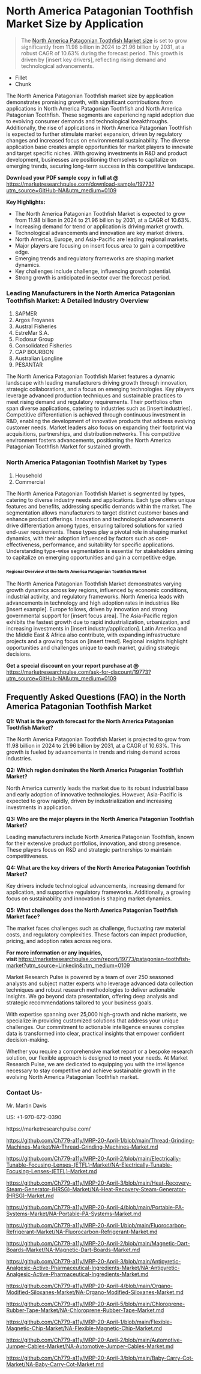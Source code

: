<h1>North America Patagonian Toothfish Market&nbsp;Size by Application</h1><blockquote><p>The <a href="https://marketresearchpulse.com/download-sample/19773?utm_source=GitHub-NA&amp;utm_medium=0109">North America Patagonian Toothfish Market size</a> is set to grow significantly from 11.98 billion in 2024 to 21.96 billion by 2031, at a robust CAGR of 10.63% during the forecast period. This growth is driven by [insert key drivers], reflecting rising demand and technological advancements.</p></blockquote><ul><li>Fillet<li> Chunk</li></ul><p>The North America Patagonian Toothfish market size by application demonstrates promising growth, with significant contributions from applications in North America Patagonian Toothfish and North America Patagonian Toothfish. These segments are experiencing rapid adoption due to evolving consumer demands and technological breakthroughs. Additionally, the rise of applications in North America Patagonian Toothfish is expected to further stimulate market expansion, driven by regulatory changes and increased focus on environmental sustainability. The diverse application base creates ample opportunities for market players to innovate and target specific niches. With growing investments in R&D and product development, businesses are positioning themselves to capitalize on emerging trends, securing long-term success in this competitive landscape.</p><p><strong>Download your PDF sample copy in full at @ </strong><a href="https://marketresearchpulse.com/download-sample/19773?utm_source=GitHub-NA&amp;utm_medium=0109">https://marketresearchpulse.com/download-sample/19773?utm_source=GitHub-NA&amp;utm_medium=0109</a></p><p><strong>Key Highlights: </strong></p><ul><li>The North America Patagonian Toothfish Market is expected to grow from 11.98 billion in 2024 to 21.96 billion by 2031, at a CAGR of 10.63%.</li><li>Increasing demand for trend or application is driving market growth.</li><li>Technological advancements and innovation are key market drivers.</li><li>North America, Europe, and Asia-Pacific are leading regional markets.</li><li>Major players are focusing on insert focus area to gain a competitive edge.</li><li>Emerging trends and regulatory frameworks are shaping market dynamics.</li><li>Key challenges include challenge, influencing growth potential.</li><li>Strong growth is anticipated in sector over the forecast period.</li></ul><h3>Leading Manufacturers in the North America Patagonian Toothfish Market: A Detailed Industry Overview</h3><ol><li>SAPMER</li><li>Argos Froyanes</li><li>Austral Fisheries</li><li>EstreMar S.A.</li><li>Fiodosur Group</li><li>Consolidated Fisheries</li><li>CAP BOURBON</li><li>Australian Longline</li><li>PESANTAR</li></ol><div class="flex max-w-full flex-col flex-grow"><div class="min-h-8 text-message flex w-full flex-col items-end gap-2 whitespace-normal break-words [.text-message+&amp;]:mt-5" dir="auto" data-message-author-role="assistant" data-message-id="fd8432e4-4910-450d-b182-61b7bfb0a01f" data-message-model-slug="gpt-4o"><div class="flex w-full flex-col gap-1 empty:hidden first:pt-[3px]"><div class="markdown prose w-full break-words dark:prose-invert light"><p>The North America Patagonian Toothfish Market features a dynamic landscape with leading manufacturers driving growth through innovation, strategic collaborations, and a focus on emerging technologies. Key players leverage advanced production techniques and sustainable practices to meet rising demand and regulatory requirements. Their portfolios often span diverse applications, catering to industries such as [insert industries]. Competitive differentiation is achieved through continuous investment in R&amp;D, enabling the development of innovative products that address evolving customer needs. Market leaders also focus on expanding their footprint via acquisitions, partnerships, and distribution networks. This competitive environment fosters advancements, positioning the North America Patagonian Toothfish Market for sustained growth.</p></div></div></div></div><h3>North America Patagonian Toothfish Market by Types</h3><ol><li>Household<li> Commercial</li></ol><div class="flex max-w-full flex-col flex-grow"><div class="min-h-8 text-message flex w-full flex-col items-end gap-2 whitespace-normal break-words [.text-message+&amp;]:mt-5" dir="auto" data-message-author-role="assistant" data-message-id="084470be-0bb7-4664-bddf-5156b4f41249" data-message-model-slug="gpt-4o-mini"><div class="flex w-full flex-col gap-1 empty:hidden first:pt-[3px]"><div class="markdown prose w-full break-words dark:prose-invert light"><p>The North America Patagonian Toothfish Market is segmented by types, catering to diverse industry needs and applications. Each type offers unique features and benefits, addressing specific demands within the market. The segmentation allows manufacturers to target distinct customer bases and enhance product offerings. Innovation and technological advancements drive differentiation among types, ensuring tailored solutions for varied end-user requirements. These types play a pivotal role in shaping market dynamics, with their adoption influenced by factors such as cost-effectiveness, performance, and suitability for specific applications. Understanding type-wise segmentation is essential for stakeholders aiming to capitalize on emerging opportunities and gain a competitive edge.</p></div></div></div></div><h3><span style="font-size: 11px;">Regional Overview of the North America Patagonian Toothfish Market</span></h3><div class="flex max-w-full flex-col flex-grow"><div class="min-h-8 text-message flex w-full flex-col items-end gap-2 whitespace-normal break-words [.text-message+&amp;]:mt-5" dir="auto" data-message-author-role="assistant" data-message-id="e9038762-ce64-4e30-91c9-9bd413514231" data-message-model-slug="gpt-4o-mini"><div class="flex w-full flex-col gap-1 empty:hidden first:pt-[3px]"><div class="markdown prose w-full break-words dark:prose-invert light"><p>The North America Patagonian Toothfish Market demonstrates varying growth dynamics across key regions, influenced by economic conditions, industrial activity, and regulatory frameworks. North America leads with advancements in technology and high adoption rates in industries like [insert example]. Europe follows, driven by innovation and strong governmental support for [insert focus area]. The Asia-Pacific region exhibits the fastest growth due to rapid industrialization, urbanization, and increasing investments in [insert industry/application]. Latin America and the Middle East &amp; Africa also contribute, with expanding infrastructure projects and a growing focus on [insert trend]. Regional insights highlight opportunities and challenges unique to each market, guiding strategic decisions.</p></div></div></div></div><p><strong>Get a special discount on your report purchase at @ </strong><a href="https://marketresearchpulse.com/ask-for-discount/19773?utm_source=GitHub-NA&amp;utm_medium=0109">https://marketresearchpulse.com/ask-for-discount/19773?utm_source=GitHub-NA&amp;utm_medium=0109</a></p><h2>Frequently Asked Questions (FAQ) in the North America Patagonian Toothfish Market</h2><p><strong>Q1: What is the growth forecast for the North America Patagonian Toothfish Market?</strong></p><p>The North America Patagonian Toothfish Market is projected to grow from 11.98 billion in 2024 to 21.96 billion by 2031, at a CAGR of 10.63%. This growth is fueled by advancements in trends and rising demand across industries.</p><p><strong>Q2: Which region dominates the North America Patagonian Toothfish Market?</strong></p><p>North America currently leads the market due to its robust industrial base and early adoption of innovative technologies. However, Asia-Pacific is expected to grow rapidly, driven by industrialization and increasing investments in application.</p><p><strong>Q3: Who are the major players in the North America Patagonian Toothfish Market?</strong></p><p>Leading manufacturers include North America Patagonian Toothfish, known for their extensive product portfolios, innovation, and strong presence. These players focus on R&amp;D and strategic partnerships to maintain competitiveness.</p><p><strong>Q4: What are the key drivers of the North America Patagonian Toothfish Market?</strong></p><p>Key drivers include technological advancements, increasing demand for application, and supportive regulatory frameworks. Additionally, a growing focus on sustainability and innovation is shaping market dynamics.</p><p><strong>Q5: What challenges does the North America Patagonian Toothfish Market face?</strong></p><p>The market faces challenges such as challenge, fluctuating raw material costs, and regulatory complexities. These factors can impact production, pricing, and adoption rates across regions.</p><p><strong>For more information or any inquiries, visit&nbsp;</strong><a href="https://marketresearchpulse.com/report/19773/patagonian-toothfish-market?utm_source=Linkedin&utm_medium=0109">https://marketresearchpulse.com/report/19773/patagonian-toothfish-market?utm_source=Linkedin&utm_medium=0109</a></p><p>Market Research Pulse is powered by a team of over 250 seasoned analysts and subject matter experts who leverage advanced data collection techniques and robust research methodologies to deliver actionable insights. We go beyond data presentation, offering deep analysis and strategic recommendations tailored to your business goals.</p><p>With expertise spanning over 25,000 high-growth and niche markets, we specialize in providing customized solutions that address your unique challenges. Our commitment to actionable intelligence ensures complex data is transformed into clear, practical insights that empower confident decision-making.</p><p>Whether you require a comprehensive market report or a bespoke research solution, our flexible approach is designed to meet your needs. At Market Research Pulse, we are dedicated to equipping you with the intelligence necessary to stay competitive and achieve sustainable growth in the evolving North America Patagonian Toothfish market.</p><h3><strong>Contact Us-</strong></h3><p>Mr. Martin Davis</p><p>US: +1-970-672-0390</p><p>https://marketresearchpulse.com/</p><p><a href="https://github.com/Ch779-a11y/MRP-20-April-1/blob/main/Thread-Grinding-Machines-Market/NA-Thread-Grinding-Machines-Market.md">https://github.com/Ch779-a11y/MRP-20-April-1/blob/main/Thread-Grinding-Machines-Market/NA-Thread-Grinding-Machines-Market.md</a></p><p><a href="https://github.com/Ch779-a11y/MRP-20-April-2/blob/main/Electrically-Tunable-Focusing-Lenses-(ETFL)-Market/NA-Electrically-Tunable-Focusing-Lenses-(ETFL)-Market.md">https://github.com/Ch779-a11y/MRP-20-April-2/blob/main/Electrically-Tunable-Focusing-Lenses-(ETFL)-Market/NA-Electrically-Tunable-Focusing-Lenses-(ETFL)-Market.md</a></p><p><a href="https://github.com/Ch779-a11y/MRP-20-April-3/blob/main/Heat-Recovery-Steam-Generator-(HRSG)-Market/NA-Heat-Recovery-Steam-Generator-(HRSG)-Market.md">https://github.com/Ch779-a11y/MRP-20-April-3/blob/main/Heat-Recovery-Steam-Generator-(HRSG)-Market/NA-Heat-Recovery-Steam-Generator-(HRSG)-Market.md</a></p><p><a href="https://github.com/Ch779-a11y/MRP-20-April-4/blob/main/Portable-PA-Systems-Market/NA-Portable-PA-Systems-Market.md">https://github.com/Ch779-a11y/MRP-20-April-4/blob/main/Portable-PA-Systems-Market/NA-Portable-PA-Systems-Market.md</a></p><p><a href="https://github.com/Ch779-a11y/MRP-20-April-1/blob/main/Fluorocarbon-Refrigerant-Market/NA-Fluorocarbon-Refrigerant-Market.md">https://github.com/Ch779-a11y/MRP-20-April-1/blob/main/Fluorocarbon-Refrigerant-Market/NA-Fluorocarbon-Refrigerant-Market.md</a></p><p><a href="https://github.com/Ch779-a11y/MRP-20-April-2/blob/main/Magnetic-Dart-Boards-Market/NA-Magnetic-Dart-Boards-Market.md">https://github.com/Ch779-a11y/MRP-20-April-2/blob/main/Magnetic-Dart-Boards-Market/NA-Magnetic-Dart-Boards-Market.md</a></p><p><a href="https://github.com/Ch779-a11y/MRP-20-April-3/blob/main/Antipyretic-Analgesic-Active-Pharmaceutical-Ingredients-Market/NA-Antipyretic-Analgesic-Active-Pharmaceutical-Ingredients-Market.md">https://github.com/Ch779-a11y/MRP-20-April-3/blob/main/Antipyretic-Analgesic-Active-Pharmaceutical-Ingredients-Market/NA-Antipyretic-Analgesic-Active-Pharmaceutical-Ingredients-Market.md</a></p><p><a href="https://github.com/Ch779-a11y/MRP-20-April-4/blob/main/Organo-Modified-Siloxanes-Market/NA-Organo-Modified-Siloxanes-Market.md">https://github.com/Ch779-a11y/MRP-20-April-4/blob/main/Organo-Modified-Siloxanes-Market/NA-Organo-Modified-Siloxanes-Market.md</a></p><p><a href="https://github.com/Ch779-a11y/MRP-20-April-5/blob/main/Chloroprene-Rubber-Tape-Market/NA-Chloroprene-Rubber-Tape-Market.md">https://github.com/Ch779-a11y/MRP-20-April-5/blob/main/Chloroprene-Rubber-Tape-Market/NA-Chloroprene-Rubber-Tape-Market.md</a></p><p><a href="https://github.com/Ch779-a11y/MRP-20-April-1/blob/main/Flexible-Magnetic-Chip-Market/NA-Flexible-Magnetic-Chip-Market.md">https://github.com/Ch779-a11y/MRP-20-April-1/blob/main/Flexible-Magnetic-Chip-Market/NA-Flexible-Magnetic-Chip-Market.md</a></p><p><a href="https://github.com/Ch779-a11y/MRP-20-April-2/blob/main/Automotive-Jumper-Cables-Market/NA-Automotive-Jumper-Cables-Market.md">https://github.com/Ch779-a11y/MRP-20-April-2/blob/main/Automotive-Jumper-Cables-Market/NA-Automotive-Jumper-Cables-Market.md</a></p><p><a href="https://github.com/Ch779-a11y/MRP-20-April-3/blob/main/Baby-Carry-Cot-Market/NA-Baby-Carry-Cot-Market.md">https://github.com/Ch779-a11y/MRP-20-April-3/blob/main/Baby-Carry-Cot-Market/NA-Baby-Carry-Cot-Market.md</a></p>
